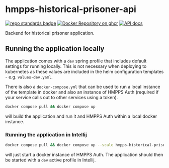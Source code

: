 # hmpps-historical-prisoner-api

[![repo standards badge](https://img.shields.io/badge/endpoint.svg?&style=flat&logo=github&url=https%3A%2F%2Foperations-engineering-reports.cloud-platform.service.justice.gov.uk%2Fapi%2Fv1%2Fcompliant_public_repositories%2Fhmpps-historical-prisoner-api)](https://operations-engineering-reports.cloud-platform.service.justice.gov.uk/public-report/hmpps-historical-prisoner-api "Link to report")
[![Docker Repository on ghcr](https://img.shields.io/badge/ghcr.io-repository-2496ED.svg?logo=docker)](https://ghcr.io/ministryofjustice/hmpps-historical-prisoner-api)
[![API docs](https://img.shields.io/badge/API_docs_-view-85EA2D.svg?logo=swagger)](https://historical-prisoner-api-dev.prison.service.justice.gov.uk/swagger-ui/index.html?configUrl=/v3/api-docs)

Backend for historical prisoner application.

## Running the application locally

The application comes with a `dev` spring profile that includes default settings for running locally. This is not
necessary when deploying to kubernetes as these values are included in the helm configuration templates -
e.g. `values-dev.yaml`.

There is also a `docker-compose.yml` that can be used to run a local instance of the template in docker and also an
instance of HMPPS Auth (required if your service calls out to other services using a token).

```bash
docker compose pull && docker compose up
```

will build the application and run it and HMPPS Auth within a local docker instance.

### Running the application in Intellij

```bash
docker compose pull && docker compose up --scale hmpps-historical-prisoner-api=0
```

will just start a docker instance of HMPPS Auth. The application should then be started with a `dev` active profile
in Intellij.

